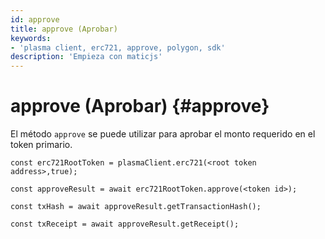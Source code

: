 ```yaml
---
id: approve
title: approve (Aprobar)
keywords:
- 'plasma client, erc721, approve, polygon, sdk'
description: 'Empieza con maticjs'
---
```


# approve (Aprobar) {#approve}

El método `approve` se puede utilizar para aprobar el monto requerido en el token primario.

```
const erc721RootToken = plasmaClient.erc721(<root token address>,true);

const approveResult = await erc721RootToken.approve(<token id>);

const txHash = await approveResult.getTransactionHash();

const txReceipt = await approveResult.getReceipt();

```
